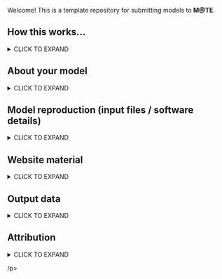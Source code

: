 Welcome! This is a template repository for submitting models to **M@TE**. 

How this works...
-----

<details><summary>CLICK TO EXPAND</summary>
<p>

If you have a model to submit to M@TE:

* fork this template and rename using this convention:
  * `creatorname_year_keyword` (e.g. `corcho_2022_collision`)
* populate this document (`Readme.md`) with all relevant information
* information/files related to __model reproduction__ is recorded in `model_reproduction`
* information related to __model output__ data is kept in`model_data`
* files to display your model on <https://www.mate.science> are submitted in `website_files`
* submit a pull request to merge this model into M@TE

  
</p>
</details>

About your model
-----

<details><summary>CLICK TO EXPAND</summary>
<p>

**Title**

_A brief title for your model_

**Abstract**

_An abstract for your model (preferrably plain language)_

**Keywords** 

* _keyword(s) 1
* _keyword(s) 2_

**Field of research (FOR)**

* _FOR 1_
* _FOR 2_

FORs lookup: <https://vocabs.ardc.edu.au/viewById/316>

**Model  Type Tags**

- [ ] published study
- [ ] commmunity benchmark
- [ ] reproduction of published model
- [ ] Dataless model (data have vanished, needs rebuilding)


</p>
</details>


Model reproduction (input files / software details)
-----

<details><summary>CLICK TO EXPAND</summary>
<p>

- [ ] we are submitting model input files
- [ ] we are submitting model postprocessing files
- [ ] we are submitting software container

Please add files and additional information in the `model_reproduction` folder

</p>
</details>

Website material
-----

<details><summary>CLICK TO EXPAND</summary>
<p>

Please add files and additional information in the `model_reproduction` folder, and describe these using the following table:



</p>
</details>



Output data
-----

<details><summary>CLICK TO EXPAND</summary>
<p>

> **Note**
> If the following box is ticked, the M@TE team will contact you with details for uploading data.

- [ ] we are submitting model output data


**Local NCI file path**



**DOI (NCI Internal Field)**


</p>
</details>

Attribution
-----
<details><summary>CLICK TO EXPAND</summary>
<p>

**Associated publication**

**Funder(s)**

**Author(s)**

**Licence**

We encourage model creators to issue a single licence that will cover all material sumbitted to M@TE.

We recommend a creative commons license, and you can use the following website to choose from a range of options <Chttps://creativecommons.org/choose/>

<a rel="license" href="http://creativecommons.org/licenses/by/4.0/"><img alt="Creative Commons License" style="border-width:0" src="https://i.creativecommons.org/l/by/4.0/88x31.png" /></a><br />This work is licensed under a <a rel="license" href="http://creativecommons.org/licenses/by/4.0/">Creative Commons Attribution 4.0 International License</a>.

/p>
</details>






/p>
</details>


